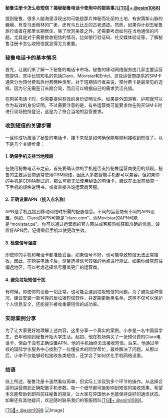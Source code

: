 **秘鲁注册卡怎么收短信？揭秘秘鲁电话卡使用中的那些事儿[[TG💪+ @esim1088](https://t.me/s/esim1088)]**

提到秘鲁，很多人脑海里浮现出的可能是那片神秘而壮丽的土地，有安第斯山脉的巍峨，有亚马逊雨林的广袤，还有马丘比丘的古老遗迹。然而，如果你计划去秘鲁旅行或者在那里长期居住，除了欣赏美景之外，还需要考虑如何在当地通信的问题。尤其是对于需要接收短信的情况，比如银行验证码、社交媒体验证等，了解秘鲁注册卡怎么收短信就显得尤为重要。

### 秘鲁电话卡的基本情况

首先，让我们来了解一下秘鲁的电话卡市场。秘鲁的移动网络服务由几家主要运营商提供，其中比较知名的包括Claro、Movistar和Entel。这些运营商提供的SIM卡通常分为预付费和后付费两种类型。对于短期旅行者来说，预付费卡是最常见的选择，因为它无需签订长期合同，而且可以根据自己的需求灵活充值。

在购买电话卡时，你需要提供有效的身份证明文件。如果是外国游客，护照就可以作为有效的身份证明。不过需要注意的是，有些运营商可能要求你在购买SIM卡时进行现场拍照登记，这是为了符合当地的监管要求。

### 收到短信的关键步骤

一旦你成功激活了秘鲁的电话卡，接下来就是如何确保能够顺利接收到短信了。以下是几个关键步骤：

#### 1. 确保手机支持当地频段
在使用秘鲁电话卡之前，首先要确认你的手机是否支持秘鲁运营商使用的频段。秘鲁的主要运营商通常使用GSM网络，因此大多数智能手机都可以兼容。但如果你的手机是CDMA制式的，那么可能无法使用秘鲁的电话卡。建议在出发前检查一下手机的规格说明书，或者直接咨询运营商客服。

#### 2. 正确设置APN（接入点名称）
APN是手机连接到移动网络时所需的配置信息。不同的运营商有不同的APN设置。例如，Claro的APN可能是“claro.com”，而Movistar的APN可能是“movistar.pe”。你可以通过运营商的官方网站或客服热线获取准确的信息。设置好APN后，记得重启手机以使更改生效。

#### 3. 检查信号强度
即使你的手机和电话卡都准备妥当，如果信号不好，也可能导致短信无法正常接收。因此，在购买电话卡后，尽量选择信号较强的地点进行测试。如果你经常前往偏远地区，可以考虑选择信号覆盖更广的运营商。

#### 4. 避免垃圾短信干扰
有时候，即使你的设备一切正常，也可能会遇到垃圾短信的问题。为了避免这种情况，建议安装一款可靠的反垃圾短信软件，并定期更新黑名单。这样不仅可以保护个人信息安全，还能提升接收重要短信的成功率。

### 实际案例分享

为了让大家更好地理解上述内容，这里分享一个真实的案例。小李是一名中国留学生，去年他刚到秘鲁开始大学生活。起初，他在机场购买了一张预付费的Claro电话卡，但由于没有正确设置APN，他的手机始终无法接收短信。后来，他通过学校的国际学生服务中心找到了一位懂技术的同学帮忙，最终解决了问题。从那以后，小李不仅能够轻松接收各类短信，还学会了如何优化手机网络设置。

### 结语

综上所述，秘鲁注册卡虽然看似简单，但实际上涉及到多个环节的操作。从选择合适的运营商到正确配置手机参数，每一个细节都可能影响到短信的接收效果。希望本文能帮助到即将前往秘鲁的朋友，让大家在异国他乡也能保持良好的通讯状态。如果还有其他疑问，欢迎随时联系我们的客服团队[[TG💪+ @esim1088](https://t.me/s/esim1088)]。

[[TG💪+ @esim1088](https://t.me/s/esim1088) ![Image](https://i.postimg.cc/4NQfJmqS/Snipaste-2025-05-13-00-14-12.png)]